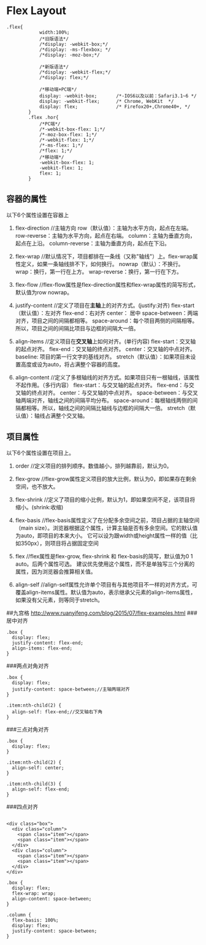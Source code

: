 # Flex Layout
```
.flex{
            width:100%;
            /*旧版语法*/
            /*display: -webkit-box;*/
            /*display: -ms-flexbox; */
            /*display: -moz-box;*/

            /*新版语法*/
            /*display: -webkit-flex;*/
            /*display: flex;*/

            /*移动端+PC端*/
            display: -webkit-box;       /*-IOS6以及以前：Safari3.1~6 */
            display: -webkit-flex;      /* Chrome, WebKit  */
            display: flex;              /* Firefox20+,Chrome40+, */
        }
        .flex .hor{
            /*PC端*/
            /*-webkit-box-flex: 1;*/
            /*-moz-box-flex: 1;*/
            /*-webkit-flex: 1;*/
            /*-ms-flex: 1;*/
            /*flex: 1;*/
            /*移动端*/
            -webkit-box-flex: 1;
            -webkit-flex: 1;
            flex: 1;
        }
```

## 容器的属性
以下6个属性设置在容器上

1. flex-direction  //主轴方向
       row（默认值）：主轴为水平方向，起点在左端。
       row-reverse：主轴为水平方向，起点在右端。
       column：主轴为垂直方向，起点在上沿。
       column-reverse：主轴为垂直方向，起点在下沿。
2. flex-wrap    //默认情况下，项目都排在一条线（又称"轴线"）上。flex-wrap属性定义，如果一条轴线排不下，如何换行。
       nowrap（默认）：不换行。
       wrap：换行，第一行在上方。
       wrap-reverse：换行，第一行在下方。
3. flex-flow    //flex-flow属性是flex-direction属性和flex-wrap属性的简写形式，默认值为row nowrap。

4. justify-content  //定义了项目在**主轴**上的对齐方式。(justify:对齐)
        flex-start（默认值）：左对齐
        flex-end：右对齐
        center： 居中
        space-between：两端对齐，项目之间的间隔都相等。
        space-around：每个项目两侧的间隔相等。所以，项目之间的间隔比项目与边框的间隔大一倍。

5. align-items  //定义项目在**交叉轴**上如何对齐。(单行内容)
        flex-start：交叉轴的起点对齐。
        flex-end：交叉轴的终点对齐。
        center：交叉轴的中点对齐。
        baseline: 项目的第一行文字的基线对齐。
        stretch（默认值）：如果项目未设置高度或设为auto，将占满整个容器的高度。
6. align-content    //定义了多根轴线的对齐方式。如果项目只有一根轴线，该属性不起作用。（多行内容）
        flex-start：与交叉轴的起点对齐。
        flex-end：与交叉轴的终点对齐。
        center：与交叉轴的中点对齐。
        space-between：与交叉轴两端对齐，轴线之间的间隔平均分布。
        space-around：每根轴线两侧的间隔都相等。所以，轴线之间的间隔比轴线与边框的间隔大一倍。
        stretch（默认值）：轴线占满整个交叉轴。

## 项目属性
以下6个属性设置在项目上。
1. order    //定义项目的排列顺序。数值越小，排列越靠前，默认为0。

2. flex-grow    //flex-grow属性定义项目的放大比例，默认为0，即如果存在剩余空间，也不放大。

3. flex-shrink  //定义了项目的缩小比例，默认为1，即如果空间不足，该项目将缩小。(shrink:收缩)

4. flex-basis   //flex-basis属性定义了在分配多余空间之前，项目占据的主轴空间（main size）。浏览器根据这个属性，计算主轴是否有多余空间。它的默认值为auto，即项目的本来大小。
        它可以设为跟width或height属性一样的值（比如350px），则项目将占据固定空间
5. flex //flex属性是flex-grow, flex-shrink 和 flex-basis的简写，默认值为0 1 auto。后两个属性可选。
        建议优先使用这个属性，而不是单独写三个分离的属性，因为浏览器会推算相关值。
6. align-self   //align-self属性允许单个项目有与其他项目不一样的对齐方式，可覆盖align-items属性。默认值为auto，表示继承父元素的align-items属性，如果没有父元素，则等同于stretch。

##九宫格 http://www.ruanyifeng.com/blog/2015/07/flex-examples.html
###居中对齐
```
.box {
  display: flex;
  justify-content: flex-end;
  align-items: flex-end;
}
```
###两点对角对齐
```
.box {
  display: flex;
  justify-content: space-between;//主轴两端对齐
}

.item:nth-child(2) {
  align-self: flex-end;//交叉轴右下角
}
```

###三点对角对齐
```
.box {
  display: flex;
}

.item:nth-child(2) {
  align-self: center;
}

.item:nth-child(3) {
  align-self: flex-end;
}
```

###四点对齐
```

<div class="box">
  <div class="column">
    <span class="item"></span>
    <span class="item"></span>
  </div>
  <div class="column">
    <span class="item"></span>
    <span class="item"></span>
  </div>
</div>
```
```
.box {
  display: flex;
  flex-wrap: wrap;
  align-content: space-between;
}

.column {
  flex-basis: 100%;
  display: flex;
  justify-content: space-between;
}
```
